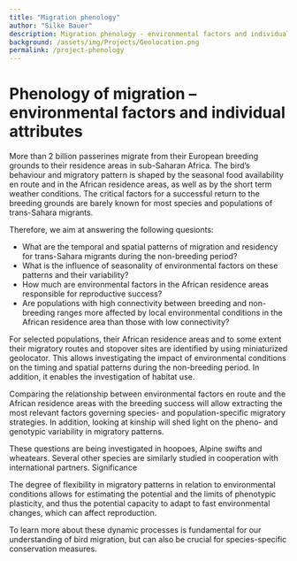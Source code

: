 ```yaml
---
title: "Migration phenology"
author: "Silke Bauer"
description: Migration phenology - environmental factors and individual attributes
background: /assets/img/Projects/Geolocation.png
permalink: /project-phenology
---
```


# Phenology of migration – environmental factors and individual attributes

More than 2 billion passerines migrate from their European breeding grounds to their residence areas in sub-Saharan Africa. The bird’s behaviour and migratory pattern is shaped by the seasonal food availability en route and in the African residence areas, as well as by the short term weather conditions. The critical factors for a successful return to the breeding grounds are barely known for most species and populations of trans-Sahara migrants.

Therefore, we aim at answering the following quesionts:
* What are the temporal and spatial patterns of migration and residency for trans-Sahara migrants during the non-breeding period?
* What is the influence of seasonality of environmental factors on these patterns and their variability?
* How much are environmental factors in the African residence areas responsible for reproductive success?
* Are populations with high connectivity between breeding and non-breeding ranges more affected by local environmental conditions in the African residence area than those with low connectivity?

For selected populations, their African residence areas and to some extent their migratory routes and stopover sites are identified by using miniaturized geolocator. This allows investigating the impact of environmental conditions on the timing and spatial patterns during the non-breeding period. In addition, it enables the investigation of habitat use.

Comparing the relationship between environmental factors en route and the African residence areas with the breeding success will allow extracting the most relevant factors governing species- and population-specific migratory strategies. In addition, looking at kinship will shed light on the pheno- and genotypic variability in migratory patterns.

These questions are being investigated in hoopoes, Alpine swifts and wheatears. Several other species are similarly studied in cooperation with international partners.
Significance

The degree of flexibility in migratory patterns in relation to environmental conditions allows for estimating the potential and the limits of phenotypic plasticity, and thus the potential capacity to adapt to fast environmental changes, which can affect reproduction.

To learn more about these dynamic processes is fundamental for our understanding of bird migration, but can also be crucial for species-specific conservation measures.



